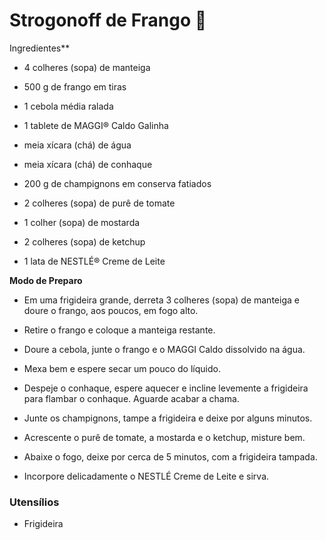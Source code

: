 # Strogonoff de Frango :chicken:

Ingredientes**

- 4 colheres (sopa) de manteiga

- 500 g de frango em tiras

- 1 cebola média ralada

- 1 tablete de MAGGI® Caldo Galinha

- meia xícara (chá) de água

- meia xícara (chá) de conhaque

- 200 g de champignons em conserva fatiados

- 2 colheres (sopa) de purê de tomate

- 1 colher (sopa) de mostarda

- 2 colheres (sopa) de ketchup

- 1 lata de NESTLÉ® Creme de Leite

  

**Modo de Preparo**

- Em uma frigideira grande, derreta 3 colheres (sopa) de manteiga e doure o frango, aos poucos, em fogo alto.

- Retire o frango e coloque a manteiga restante.

- Doure a cebola, junte o frango e o MAGGI Caldo dissolvido na água.

- Mexa bem e espere secar um pouco do líquido.

- Despeje o conhaque, espere aquecer e incline levemente a frigideira para flambar o conhaque. Aguarde acabar a chama.

- Junte os champignons, tampe a frigideira e deixe por alguns minutos.

-  Acrescente o purê de tomate, a mostarda e o ketchup, misture bem.

- Abaixe o fogo, deixe por cerca de 5 minutos, com a frigideira tampada.

- Incorpore delicadamente o NESTLÉ Creme de Leite e sirva.



### Utensílios

- Frigideira